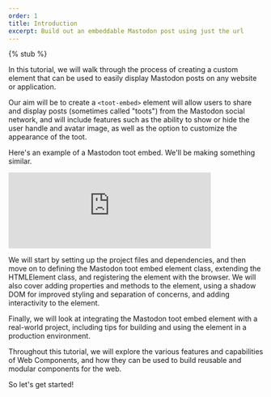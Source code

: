```yaml
---
order: 1
title: Introduction
excerpt: Build out an embeddable Mastodon post using just the url
---
```


{% stub %}

In this tutorial, we will walk through the process of creating a custom element that can be used to easily display
Mastodon posts on any website or application.

Our aim will be to create a `<toot-embed>` element will allow users to share and display posts (sometimes called
"toots") from the Mastodon social network, and will include features such as the ability to show or hide the user handle
and avatar image, as well as the option to customize the appearance of the toot.

Here's an example of a Mastodon toot embed. We'll be making something similar.

<iframe src="https://fosstodon.org/@webcomponentsguide/109660552894549193/embed" class="mastodon-embed" style="max-width: 100%; border: 0" width="400" allowfullscreen="allowfullscreen"></iframe><script src="https://fosstodon.org/embed.js" async="async"></script>

We will start by setting up the project files and dependencies, and then move on to defining the Mastodon toot embed
element class, extending the HTMLElement class, and registering the element with the browser. We will also cover adding
properties and methods to the element, using a shadow DOM for improved styling and separation of concerns, and adding
interactivity to the element.

Finally, we will look at integrating the Mastodon toot embed element with a real-world project, including tips for
building and using the element in a production environment.

Throughout this tutorial, we will explore the various features and capabilities of Web Components, and how they can be
used to build reusable and modular components for the web.

So let's get started!
